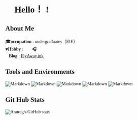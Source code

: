 # <font face="微软雅黑"> :wave: Hello！ !</font>


## <font face="微软雅黑 Light"> About Me

<font face="微软雅黑 Light">:mortar_board:**occupation** : undergraduates（EIE）<br>
<font face="微软雅黑 Light">:hearts:**Hobby** : :bicyclist: 🏸:headphones:<br>
<font face="微软雅黑 Light">:link:**Blog** : [FlyAway.ink](https://www.flyaway.ink)<br>


## Tools and Environments

![Markdown](https://img.shields.io/badge/Markdown-black?style=flat-square&logo=markdown)        ![Markdown](https://img.shields.io/badge/windows-blue?style=flat-square&logo=windows)       ![Markdown](https://img.shields.io/badge/VScode-teal?style=flat-square&logo=Visual-Studio)        ![Markdown](https://img.shields.io/badge/Kicad-purple?style=flat-square&logo=Kicad)       ![Markdown](https://img.shields.io/badge/Git-orange?style=flat-square&logo=Git)

## Git Hub Stats

![Anurag's GitHub stats](https://github-readme-stats.vercel.app/api?username=42Pixel&show_icons=true&theme=vue)
